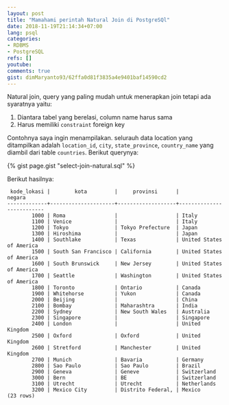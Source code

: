 ```yaml
---
layout: post
title: "Mamahami perintah Natural Join di PostgreSQl"
date: 2018-11-19T21:14:34+07:00
lang: psql
categories:
- RDBMS
- PostgreSQL
refs: []
youtube: 
comments: true
gist: dimMaryanto93/62ffa0d81f3835a4e9401baf14590cd2
---
```


Natural join, query yang paling mudah untuk menerapkan join tetapi ada syaratnya yaitu:

1. Diantara tabel yang berelasi, column name harus sama
2. Harus memiliki `constraint` foreign key

Contohnya saya ingin menampilakan. selurauh data location  yang ditampilkan adalah `location_id`, `city`, `state_province`, `country_name` yang diambil dari table `countries`. Berikut querynya:

{% gist page.gist "select-join-natural.sql" %}

Berikut hasilnya:

```postgresql-console
 kode_lokasi |        kota         |     provinsi      |          negara          
-------------+---------------------+-------------------+--------------------------
        1000 | Roma                |                   | Italy
        1100 | Venice              |                   | Italy
        1200 | Tokyo               | Tokyo Prefecture  | Japan
        1300 | Hiroshima           |                   | Japan
        1400 | Southlake           | Texas             | United States of America
        1500 | South San Francisco | California        | United States of America
        1600 | South Brunswick     | New Jersey        | United States of America
        1700 | Seattle             | Washington        | United States of America
        1800 | Toronto             | Ontario           | Canada
        1900 | Whitehorse          | Yukon             | Canada
        2000 | Beijing             |                   | China
        2100 | Bombay              | Maharashtra       | India
        2200 | Sydney              | New South Wales   | Australia
        2300 | Singapore           |                   | Singapore
        2400 | London              |                   | United Kingdom
        2500 | Oxford              | Oxford            | United Kingdom
        2600 | Stretford           | Manchester        | United Kingdom
        2700 | Munich              | Bavaria           | Germany
        2800 | Sao Paulo           | Sao Paulo         | Brazil
        2900 | Geneva              | Geneve            | Switzerland
        3000 | Bern                | BE                | Switzerland
        3100 | Utrecht             | Utrecht           | Netherlands
        3200 | Mexico City         | Distrito Federal, | Mexico
(23 rows)
```